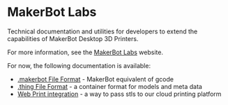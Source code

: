 # MakerBot Labs

Technical documentation and utilities for developers to extend the capabilities
of MakerBot Desktop 3D Printers.

For more information, see the [MakerBot Labs](http://makerbot.com/labs) website.

For now, the following documentation is available:

* [.makerbot File Format](api/makerbot_file) - MakerBot equivalent of gcode
* [.thing File Format](api/thing_file) - a container format for models and meta data
* [Web Print integration](api/web_print) - a way to pass stls to our cloud printing platform
